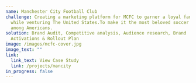 ```yaml
---
name: Manchester City Football Club
challenge: Creating a marketing platform for MCFC to garner a loyal fanbase
  while venturing The United States.To make it the most beloved soccer club
  among Americans.
solution: Brand Audit, Competitive analysis, Audience research, Brand
  Activations & Rollout Plan
image: /images/mcfc-cover.jpg
image_text: ""
link:
  link_text: View Case Study
  link: /projects/mancity
in_progress: false
---
```

